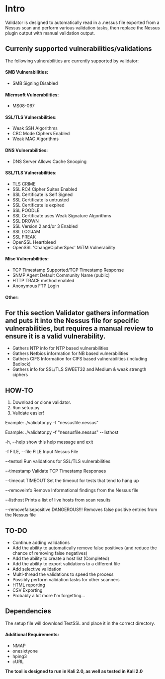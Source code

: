 # Intro

Validator is designed to automatically read in a .nessus file exported from a Nessus scan and perform various validation tasks, then replace the Nessus plugin output with manual validation output.


## Currenly supported vulnerabilities/validations

The following vulnerabilities are currently supported by validator:

#### SMB Vulnerabilities:

* SMB Signing Disabled


#### Microsoft Vulnerabilities:

* MS08-067


#### SSL/TLS Vulnerabilities:

* Weak SSH Algorithms
* CBC Mode Ciphers Enabled
* Weak MAC Algorithms

#### DNS Vulnerabilities:

* DNS Server Allows Cache Snooping


#### SSL/TLS Vulnerabilities:

* TLS CRIME
* SSL RC4 Cipher Suites Enabled
* SSL Certificate is Self Signed
* SSL Certificate is untrusted
* SSL Certificate is expired
* SSL POODLE
* SSL Certificate uses Weak Signature Algorithms
* SSL DROWN
* SSL Version 2 and/or 3 Enabled
* SSL LOGJAM
* SSL FREAK
* OpenSSL Heartbleed
* OpenSSL 'ChangeCipherSpec' MiTM Vulnerability


#### Misc Vulnerabilities:

* TCP Timestamp Supported/TCP Timestamp Response
* SNMP Agent Default Community Name (public)
* HTTP TRACE method enabled
* Anonymous FTP Login

#### Other:
## For this section Validator gathers information and puts it into the Nessus file for specific vulnerabilities, but requires a manual review to ensure it is a valid vulnerability.
* Gathers NTP info for NTP based vulnerabilities
* Gathers Netbios information for NB based vulnerabilities
* Gathers CIFS Information for CIFS based vulnerabilities (including Badlock)
* Gathers info for SSL/TLS SWEET32 and Medium & weak strength ciphers


## HOW-TO

1. Download or clone validator.
2. Run setup.py
3. Validate easier!


Example: ./validator.py -f "nessusfile.nessus"

Example: ./validator.py -f "nessusfile.nessus" --listhost

  -h, --help            show this help message and exit
  
  -f FILE, --file FILE  Input Nessus File
  
  --testssl             Run validations for SSL/TLS vulnerabilities
  
  --timestamp           Validate TCP Timestamp Responses
  
  --timeout TIMEOUT     Set the timeout for tests that tend to hang up
  
  --removeinfo          Remove Informational findings from the Nessus file
  
  --listhost            Prints a list of live hosts from scan results
  
  --removefalsepositive
                        DANGEROUS!!! Removes false positive entries from the
                        Nessus file


## TO-DO

* Continue adding validations
* Add the ability to automatically remove false positives (and reduce the chance of removing false negatives)
* Add the ability to create a host list (Completed)
* Add the ability to export validations to a different file
* Add selective validation
* Multi-thread the validations to speed the process
* Possibly perform validation tasks for other scanners
* HTML reporting
* CSV Exporting
* Probably a lot more I'm forgetting...



## Dependencies

The setup file will download TestSSL and place it in the correct directory.

#### Additional Requirements:

* NMAP
* onesixtyone
* hping3
* cURL


**The tool is designed to run in Kali 2.0, as well as tested in Kali 2.0**